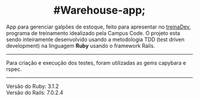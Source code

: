 <h1 align='center'> <strong>#Warehouse-app;</strong> </h1>

App para gerenciar galpões de estoque, feito para apresentar no [treinaDev](www.treinadev.com.br), programa de treinamento idealizado pela Campus Code.
O projeto esta sendo inteiramente desenvolvido usando a metodologia TDD (test driven development) na linguagem <strong>Ruby</strong> usando o framework Rails.

<hr>
Para criação e execução dos testes, foram utilizadas as gems capybara e rspec.
<hr>


Versão do Ruby: 3.1.2<br>
Versão do Rails: 7.0.2.4